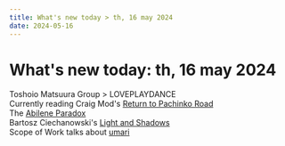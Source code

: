 ```yaml
---
title: What's new today > th, 16 may 2024
date: 2024-05-16
---
```


# What's new today: th, 16 may 2024

Toshoio Matsuura Group > LOVEPLAYDANCE  
Currently reading Craig Mod's [Return to Pachinko Road](https://craigmod.com/ridgeline/186/)  
The [Abilene Paradox](https://en.wikipedia.org/wiki/Abilene_paradox)  
Bartosz Ciechanowski's [Light and Shadows](https://ciechanow.ski/lights-and-shadows/)  
Scope of Work talks about [umari](https://www.scopeofwork.net/il-campionato-mondiale-di-umari/)  
